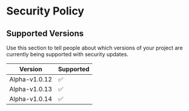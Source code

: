 # Security Policy

## Supported Versions

Use this section to tell people about which versions of your project are
currently being supported with security updates.

| Version | Supported          |
| ------- | ------------------ |
| Alpha-v1.0.12 | :white_check_mark: |
| Alpha-v1.0.13 | ✅ |
| Alpha-v1.0.14 | ✅ |

